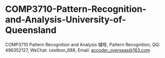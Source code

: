 # COMP3710-Pattern-Recognition-and-Analysis-University-of-Queensland
COMP3710 Pattern Recognition and Analysis 辅导, Pattern Recognition, QQ: 496352127, WeChat: cestbon_688, Email: accoder_overseas@163.com
